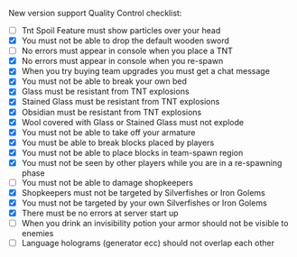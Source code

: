 New version support Quality Control checklist:

- [ ] Tnt Spoil Feature must show particles over your head
- [x] You must not be able to drop the default wooden sword
- [ ] No errors must appear in console when you place a TNT
- [x] No errors must appear in console when you re-spawn
- [x] When you try buying team upgrades you must get a chat message
- [x] You must not be able to break your own bed
- [x] Glass must be resistant from TNT explosions
- [x] Stained Glass must be resistant from TNT explosions
- [x] Obsidian must be resistant from TNT explosions
- [x] Wool covered with Glass or Stained Glass must not explode
- [x] You must not be able to take off your armature
- [x] You must be able to break blocks placed by players
- [x] You must not be able to place blocks in team-spawn region
- [x] You must not be seen by other players while you are in a re-spawning phase
- [ ] You must not be able to damage shopkeepers
- [x] Shopkeepers must not be targeted by Silverfishes or Iron Golems
- [x] You must not be targeted by your own Silverfishes or Iron Golems
- [x] There must be no errors at server start up
- [ ] When you drink an invisibility potion your armor should not be visible to enemies
- [ ] Language holograms (generator ecc) should not overlap each other